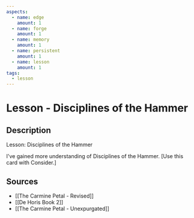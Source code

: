 ```yaml
---
aspects: 
  - name: edge
    amount: 1
  - name: forge
    amount: 1
  - name: memory
    amount: 1
  - name: persistent
    amount: 1
  - name: lesson
    amount: 1
tags:
  - lesson
---
```


# Lesson - Disciplines of the Hammer

## Description
Lesson: Disciplines of the Hammer

I've gained more understanding of Disciplines of the Hammer. [Use this card with Consider.]
## Sources
- [[The Carmine Petal - Revised]]
- [[De Horis Book 2]]
- [[The Carmine Petal - Unexpurgated]]